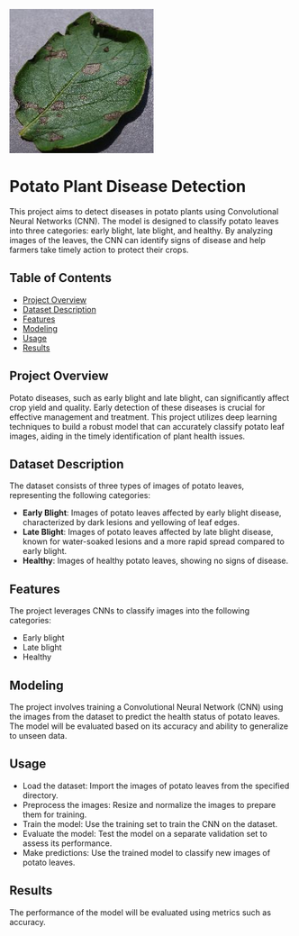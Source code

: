 ![early](https://github.com/Dhruv3004/Potato-Disease-Prediction/blob/main/0a47f32c-1724-4c8d-bfe4-986cedd3587b___RS_Early.B%208001.JPG?raw=true)


# Potato Plant Disease Detection

This project aims to detect diseases in potato plants using Convolutional Neural Networks (CNN). The model is designed to classify potato leaves into three categories: early blight, late blight, and healthy. By analyzing images of the leaves, the CNN can identify signs of disease and help farmers take timely action to protect their crops.

## Table of Contents

- [Project Overview](#project-overview)
- [Dataset Description](#dataset-description)
- [Features](#features)
- [Modeling](#modeling)
- [Usage](#usage)
- [Results](#results)


## Project Overview

Potato diseases, such as early blight and late blight, can significantly affect crop yield and quality. Early detection of these diseases is crucial for effective management and treatment. This project utilizes deep learning techniques to build a robust model that can accurately classify potato leaf images, aiding in the timely identification of plant health issues.

## Dataset Description

The dataset consists of three types of images of potato leaves, representing the following categories:

- **Early Blight**: Images of potato leaves affected by early blight disease, characterized by dark lesions and yellowing of leaf edges.
- **Late Blight**: Images of potato leaves affected by late blight disease, known for water-soaked lesions and a more rapid spread compared to early blight.
- **Healthy**: Images of healthy potato leaves, showing no signs of disease.

## Features

The project leverages CNNs to classify images into the following categories:

- Early blight
- Late blight
- Healthy

## Modeling

The project involves training a Convolutional Neural Network (CNN) using the images from the dataset to predict the health status of potato leaves. The model will be evaluated based on its accuracy and ability to generalize to unseen data.

## Usage

- Load the dataset: Import the images of potato leaves from the specified directory.
- Preprocess the images: Resize and normalize the images to prepare them for training.
- Train the model: Use the training set to train the CNN on the dataset.
- Evaluate the model: Test the model on a separate validation set to assess its performance.
- Make predictions: Use the trained model to classify new images of potato leaves.

## Results

The performance of the model will be evaluated using metrics such as accuracy.
